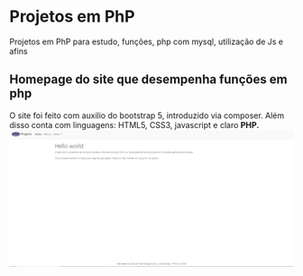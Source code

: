 # Projetos em PhP
Projetos em PhP para estudo, funções, php com mysql, utilização de Js e afins

## Homepage do site que desempenha funções em php
O site foi feito com auxilio do bootstrap 5, introduzido via composer. Além disso conta com linguagens: HTML5, CSS3, javascript e claro **PHP.**
![Homepage do site construido com php puro demonstrando a página inicial e o que será econtrado ali](assets/images/home.png)

